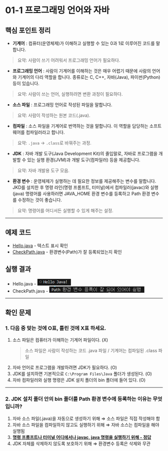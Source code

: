 # 01-1 프로그래밍 언어와 자바

## 핵심 포인트 정리

- **기계어** : 컴퓨터(운영체제)가 이해하고 실행할 수 있는 0과 1로 이루어진 코드를 말합니다.  
> 요약: 사람이 쓰기 어려워서 프로그래밍 언어가 필요하다.

- **프로그래밍 언어** : 사람이 기계어를 이해하는 것은 매우 어렵기 때문에 사람의 언어와 기계어의 다리 역할을 합니다. 종류로는 C, C++, 자바(Java), 파이썬(Python)등이 있습니다.  
> 요약: 사람이 쓰는 언어, 실행하려면 변환 과정이 필요하다.

- **소스 파일** : 프로그래밍 언어로 작성된 파일을 말합니다.
> 요약: 사람이 작성하는 원본 코드(.java).

- **컴파일** : 소스 파일을 기계어로 번역하는 것을 말합니다. 이 역할을 담당하는 소프트웨어를 컴파일러라고 합니다.  
> 요약: `.java` → `.class`로 바꿔주는 과정.

- **JDK** : 자바 개발 도구(Java Development Kit)의 줄입말로, 자바로 프로그램을 개발할 수 있는 실행 환경(JVM)과 개발 도구(컴파일러) 등을 제공합니다.  
> 요약: 자바 개발용 도구 모음.

- **환경 변수** : 운영체제가 실행하는 데 필요한 정보를 제공해주는 변수를 말합니다. JKD를 설치한 후 명령 라인(명령 프롬프트, 터미널)에서 컴파일러(javac)와 실행(java) 명령어를 사용하러면 JAVA_HOME 환경 변수를 등록하고 Path 환경 변수를 수정하는 것이 좋습니다.
> 요약: 명령어를 어디서든 실행할 수 있게 해주는 설정.

---

## 예제 코드
- [Hello.java](../code-examples/chap01_1/Hello.java) - 텍스트 표시 확인
- [CheckPath.java](../code-examples/chap01_1/CheckPath.java) - 환경변수(Path)가 잘 등록되었는지 확인

## 실행 결과
- Hello.java - ![Hello 실행 결과](../images/01-1/hello.png)  
- CheckPath.java - ![CheckPath 실행 결과](../images/01-1/checkpath.png)

---

## 확인 문제

### 1. 다음 중 맞는 것에 O표, 틀린 것에 X표 하세요.
1. 소스 파일은 컴퓨터가 이해하는 기계어 파일이다. (X)  
   > 소스 파일은 사람이 작성하는 코드 .java 파일 / 기계어는 컴파일된 .class 파일  
2. 자바 언어로 프로그램을 개발하려면 JDK가 필요하다. (O)  
3. JDK를 설치하면 기본적으로 `C:\Program Files\Java` 폴더가 생성된다. (O)  
4. 자바 컴파일러와 실행 명령은 JDK 설치 폴더의 bin 폴더에 들어 있다. (O)  

---

### 2. JDK 설치 폴더 안의 bin 폴더를 Path 환경 변수에 등록하는 이유는 무엇입니까?
1. 자바 소스 파일(.java)을 자동으로 생성하기 위해 ⇒ 소스 파일은 직접 작성해야 함  
2. 자바 소스 파일을 컴파일하지 않고도 실행하기 위해 ⇒ 자바 소스는 컴파일을 해야 실행됨  
3. **<u>명령 프롬프트나 터미널 어디에서나 javac, java 명령을 실행하기 위해 - 정답</u>**  
4. JDK 자체를 삭제하지 않도록 보호하기 위해 ⇒ 환경변수 등록은 삭제와 무관
